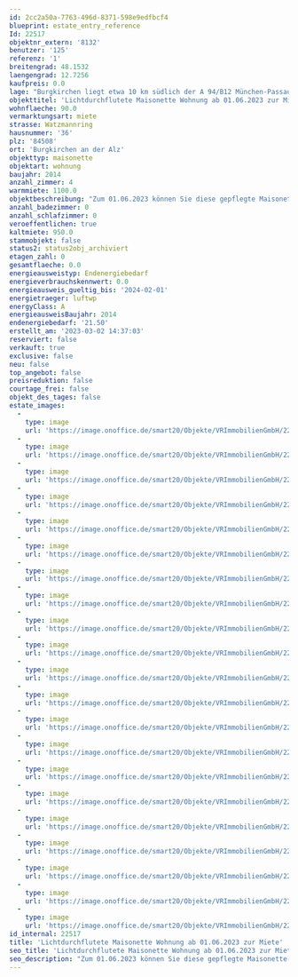 ```yaml
---
id: 2cc2a50a-7763-496d-8371-598e9edfbcf4
blueprint: estate_entry_reference
Id: 22517
objektnr_extern: '8132'
benutzer: '125'
referenz: '1'
breitengrad: 48.1532
laengengrad: 12.7256
kaufpreis: 0.0
lage: "Burgkirchen liegt etwa 10 km südlich der A 94/B12 München-Passau an den Staatsstraßen St 2107 und St 2356. Die B 20 Straubing-Freilassing überquert das südliche Gemeindegebiet.\r\n\r\nDer Ort liegt an der Bahnstrecke Mühldorf – Burghausen. An den Stationen Gendorf und Burgkirchen halten stündlich die Regionalbahnen der Südostbayernbahn.\r\n\r\nÖffentliche Busverbindungen in die umliegenden Städte bzw. Gemeinden sind vorhanden. \r\n\r\nBurgkirchen liegt an der Alz, etwa 9 km südlich von Altötting (am Mörnbach) und Neuötting (am Inn) beziehungsweise 9 km westlich von Burghausen (an der Salzach). Die Gemeinde grenzt im Westen an Garching an der Alz, im Norden an Unterneukirchen und Kastl, im Osten an Emmerting, Mehring und Burghausen, im Süden an St. Radegrund (Österreich), Tittmoning (Landkreis Traunstein), Halsbach und Kirchweidach.\r\n\r\nDie Gemeinde Burgkirchen an der Alz ist die größte Gemeinde im oberbayerischen Landkreis Altötting ohne Stadt- oder Marktrecht. \r\n\r\n\r\nAktuell hat Burgkirchen rund 10.500 Einwohner."
objekttitel: 'Lichtdurchflutete Maisonette Wohnung ab 01.06.2023 zur Miete'
wohnflaeche: 90.0
vermarktungsart: miete
strasse: Watzmannring
hausnummer: '36'
plz: '84508'
ort: 'Burgkirchen an der Alz'
objekttyp: maisonette
objektart: wohnung
baujahr: 2014
anzahl_zimmer: 4
warmmiete: 1100.0
objektbeschreibung: "Zum 01.06.2023 können Sie diese gepflegte Maisonette-Wohnung im 1. Obergeschoss einer kleinen Wohnanlage in Burgkirchen/Alz mieten. Baujahr ist 2014. \r\n\r\nDie Wohnung mit ca. 90 m² Wohnfläche ist sehr offen gehalten. Über eine Treppe gelangen Sie in den Wohnbereich mit Sichtdachstuhl. \r\n\r\nFreuen Sie sich auf eine hochwertige Küche mit neuwertigen Geräten, Bora-Dunstabzug, großem Kühlschrank und Dampfgarer. Die hochwertigen Esszimmermöbel werden mitvermietet. \r\nDer Balkon ist nach Süden gerichtet. \r\n\r\nEin Schlafzimmer und ein weiteres Zimmer bieten Raum für einen Single, ein Paar oder eine kleine Familie. \r\n\r\nDas Bad hat Fenster, Badewanne, Dusche, WC und Waschbecken. \r\n\r\nIn der gesamten Wohnung ist eine Fußbodenheizung mit Einzelraumthermostaten zu steuern. Elektrische Rollos und Fliegengitter an allen Fenstern sind weitere Pluspunkte in dieser Wohnung. Die Böden in den Schlafzimmern und im Wohnraum oben sind sehr hochwertige Echtholzböden. Der Küchen- und Esszimmerbereich ist gefliest. \r\n\r\nIm Keller steht Ihnen ein großer Kellerraum zur Verfügung, der auch Raum für Waschmaschine und Trockner bietet. \r\n\r\nEine Garage rundet das Mietangebot ab.\r\n\r\nDie monatliche Kaltmiete beträgt € 950,00 zuzüglich Nebenkosten von € 150,00, sodass eine monatliche Gesamtmiete von € 1.100,00 anfällt. \r\nDie Kaution in Höhe von € 1.900,00 ist bei Übergabe der Wohnung an die Vermieter zu entrichten.\r\n\r\nVereinbaren Sie schnell mit mir einen Besichtigungstermin und freuen Sie sich auf diese herrliche Wohnung."
anzahl_badezimmer: 0
anzahl_schlafzimmer: 0
veroeffentlichen: true
kaltmiete: 950.0
stammobjekt: false
status2: status2obj_archiviert
etagen_zahl: 0
gesamtflaeche: 0.0
energieausweistyp: Endenergiebedarf
energieverbrauchskennwert: 0.0
energieausweis_gueltig_bis: '2024-02-01'
energietraeger: luftwp
energyClass: A
energieausweisBaujahr: 2014
endenergiebedarf: '21.50'
erstellt_am: '2023-03-02 14:37:03'
reserviert: false
verkauft: true
exclusive: false
neu: false
top_angebot: false
preisreduktion: false
courtage_frei: false
objekt_des_tages: false
estate_images:
  -
    type: image
    url: 'https://image.onoffice.de/smart20/Objekte/VRImmobilienGmbH/22517/b552a942-e68a-4fd2-92ed-febbfffe3e14.jpg'
  -
    type: image
    url: 'https://image.onoffice.de/smart20/Objekte/VRImmobilienGmbH/22517/ced7abea-91d6-4cf9-8471-13816cd28678.jpg'
  -
    type: image
    url: 'https://image.onoffice.de/smart20/Objekte/VRImmobilienGmbH/22517/24aa0f13-c942-4e52-830b-8a9c691eca39.jpg'
  -
    type: image
    url: 'https://image.onoffice.de/smart20/Objekte/VRImmobilienGmbH/22517/70534beb-89d1-4c1a-a97d-7bebf63d70c1.jpg'
  -
    type: image
    url: 'https://image.onoffice.de/smart20/Objekte/VRImmobilienGmbH/22517/8dc3da43-d517-4c39-8801-8fcca5353511.jpg'
  -
    type: image
    url: 'https://image.onoffice.de/smart20/Objekte/VRImmobilienGmbH/22517/d8399d8b-9820-43d4-8677-3b71c2571cbf.jpg'
  -
    type: image
    url: 'https://image.onoffice.de/smart20/Objekte/VRImmobilienGmbH/22517/9c72deaf-548d-4b86-ab16-e7c769752d77.jpg'
  -
    type: image
    url: 'https://image.onoffice.de/smart20/Objekte/VRImmobilienGmbH/22517/e31e4dae-0c18-4167-ac32-d6963a5ab10d.jpg'
  -
    type: image
    url: 'https://image.onoffice.de/smart20/Objekte/VRImmobilienGmbH/22517/38682d01-0701-43d1-b753-4abe5438b9c8.jpg'
  -
    type: image
    url: 'https://image.onoffice.de/smart20/Objekte/VRImmobilienGmbH/22517/f69c5d12-63ab-4e85-adb2-9fbaaa937f74.jpg'
  -
    type: image
    url: 'https://image.onoffice.de/smart20/Objekte/VRImmobilienGmbH/22517/60c0976f-23a3-4eff-8410-ff866427879a.jpg'
  -
    type: image
    url: 'https://image.onoffice.de/smart20/Objekte/VRImmobilienGmbH/22517/9d323344-484f-4f91-8c92-7f0d98d57e30.jpg'
  -
    type: image
    url: 'https://image.onoffice.de/smart20/Objekte/VRImmobilienGmbH/22517/1880cd71-3f6c-4385-b31b-0f5bac31de63.jpg'
  -
    type: image
    url: 'https://image.onoffice.de/smart20/Objekte/VRImmobilienGmbH/22517/db31ab70-2d4c-4b66-ae4a-2ab9e1714621.jpg'
  -
    type: image
    url: 'https://image.onoffice.de/smart20/Objekte/VRImmobilienGmbH/22517/ba5653b4-c412-4da6-8799-b1ac1149a5c0.jpg'
  -
    type: image
    url: 'https://image.onoffice.de/smart20/Objekte/VRImmobilienGmbH/22517/e5fbd747-7371-4947-a66c-fe4ed7157673.jpg'
  -
    type: image
    url: 'https://image.onoffice.de/smart20/Objekte/VRImmobilienGmbH/22517/ec0a41e5-9ad1-4bee-9c10-e6b6532fcd9d.jpg'
  -
    type: image
    url: 'https://image.onoffice.de/smart20/Objekte/VRImmobilienGmbH/22517/65e7d24b-7b63-4899-a65a-b020b7d3ce68.jpg'
  -
    type: image
    url: 'https://image.onoffice.de/smart20/Objekte/VRImmobilienGmbH/22517/5d4b5408-749f-49c2-aaf0-08d2b98e7566.jpg'
  -
    type: image
    url: 'https://image.onoffice.de/smart20/Objekte/VRImmobilienGmbH/22517/0a3839b8-ded4-4a09-8924-611d64672d49.jpg'
  -
    type: image
    url: 'https://image.onoffice.de/smart20/Objekte/VRImmobilienGmbH/22517/57da031c-d275-412c-85f2-19ff37eb0845.jpg'
id_internal: 22517
title: 'Lichtdurchflutete Maisonette Wohnung ab 01.06.2023 zur Miete'
seo_title: 'Lichtdurchflutete Maisonette Wohnung ab 01.06.2023 zur Miete'
seo_description: "Zum 01.06.2023 können Sie diese gepflegte Maisonette-Wohnung im 1. Obergeschoss einer kleinen Wohnanlage in Burgkirchen/Alz mieten. Baujahr ist 2014. \r\n\r\nDie W"
---
```

